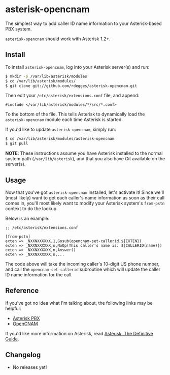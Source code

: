 # asterisk-opencnam

The simplest way to add caller ID name information to your Asterisk-based PBX
system.

``asterisk-opencnam`` should work with Asterisk 1.2+.


## Install

To install ``asterisk-opencnam``, log into your Asterisk server(s) and run:

``` bash
$ mkdir -p /var/lib/asterisk/modules
$ cd /var/lib/asterisk/modules/
$ git clone git://github.com/rdegges/asterisk-opencnam.git
```

Then edit your ``/etc/asterisk/extensions.conf`` file, and append:

``` asterisk
#include </var/lib/asterisk/modules/*/src/*.conf>
```

To the bottom of the file. This tells Asterisk to dynamically load the
``asterisk-opencnam`` module each time Asterisk is started.

If you'd like to update ``asterisk-opencnam``, simply run:

``` bash
$ cd /var/lib/asterisk/modules/asterisk-opencnam
$ git pull
```

**NOTE**: These instructions assume you have Asterisk installed to the normal
system path (``/var/lib/asterisk``), and that you also have Git available on
the server(s).


## Usage

Now that you've got ``asterisk-opencnam`` installed, let's activate it! Since
we'll (most likely) want to get each caller's name information as soon as their
call comes in, you'll most likely want to modify your Asterisk system's
``from-pstn`` context to do the lookup.

Below is an example:

``` asterisk
;; /etc/asterisk/extensions.conf

[from-pstn]
exten => _NXXNXXXXXX,1,Gosub(opencnam-set-callerid,${EXTEN})
exten => _NXXNXXXXXX,n,NoOp(This caller's name is: ${CALLERID(name)})
exten => _NXXNXXXXXX,n,Answer()
exten => _NXXNXXXXXX,n,...
```

The code above will take the incoming caller's 10-digit US phone number, and
call the ``opencnam-set-callerid`` subroutine which will update the caller ID
name information for the call.


## Reference

If you've got no idea what I'm talking about, the following links may be
helpful:

- [Asterisk PBX](http://www.asterisk.org/)
- [OpenCNAM](http://www.opencnam.com/)

If you'd like more information on Asterisk, read
[Asterisk: The Definitive Guide](http://www.amazon.com/gp/product/0596517343/ref=as_li_ss_tl?ie=UTF8&tag=rdegges-20&linkCode=as2&camp=1789&creative=390957&creativeASIN=0596517343).


## Changelog

- No releases yet!
